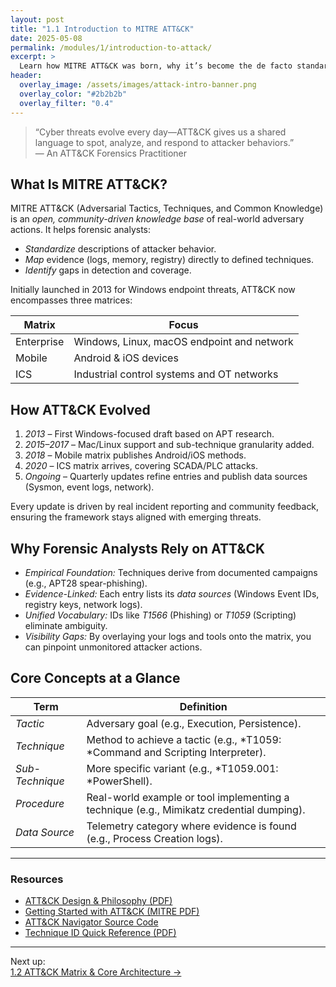 ```yaml
---
layout: post
title: "1.1 Introduction to MITRE ATT&CK"
date: 2025-05-08
permalink: /modules/1/introduction-to-attack/
excerpt: >
  Learn how MITRE ATT&CK was born, why it’s become the de facto standard for tracking adversary behavior, and how it helps forensic analysts map real-world attacks.
header:
  overlay_image: /assets/images/attack-intro-banner.png
  overlay_color: "#2b2b2b"
  overlay_filter: "0.4"
---
```


> “Cyber threats evolve every day—ATT&CK gives us a shared language to spot, analyze, and respond to attacker behaviors.”  
> — An ATT&CK Forensics Practitioner

## What Is MITRE ATT&CK?

MITRE ATT&CK (Adversarial Tactics, Techniques, and Common Knowledge) is an *open, community-driven knowledge base* of real-world adversary actions. It helps forensic analysts:

- *Standardize* descriptions of attacker behavior.  
- *Map* evidence (logs, memory, registry) directly to defined techniques.  
- *Identify* gaps in detection and coverage.

Initially launched in 2013 for Windows endpoint threats, ATT&CK now encompasses three matrices:

| Matrix     | Focus                                        |
|------------|----------------------------------------------|
| Enterprise | Windows, Linux, macOS endpoint and network   |
| Mobile     | Android & iOS devices                        |
| ICS        | Industrial control systems and OT networks   |

## How ATT&CK Evolved

1. *2013* – First Windows-focused draft based on APT research.  
2. *2015–2017* – Mac/Linux support and sub-technique granularity added.  
3. *2018* – Mobile matrix publishes Android/iOS methods.  
4. *2020* – ICS matrix arrives, covering SCADA/PLC attacks.  
5. *Ongoing* – Quarterly updates refine entries and publish data sources (Sysmon, event logs, network).

Every update is driven by real incident reporting and community feedback, ensuring the framework stays aligned with emerging threats.

## Why Forensic Analysts Rely on ATT&CK

- *Empirical Foundation:* Techniques derive from documented campaigns (e.g., APT28 spear-phishing).  
- *Evidence-Linked:* Each entry lists its *data sources* (Windows Event IDs, registry keys, network logs).  
- *Unified Vocabulary:* IDs like *T1566* (Phishing) or *T1059* (Scripting) eliminate ambiguity.  
- *Visibility Gaps:* By overlaying your logs and tools onto the matrix, you can pinpoint unmonitored attacker actions.

## Core Concepts at a Glance

| Term              | Definition                                                                                  |
|-------------------|---------------------------------------------------------------------------------------------|
| *Tactic*        | Adversary goal (e.g., Execution, Persistence).                                          |
| *Technique*     | Method to achieve a tactic (e.g., *T1059: *Command and Scripting Interpreter).          |
| *Sub-Technique* | More specific variant (e.g., *T1059.001: *PowerShell).                                  |
| *Procedure*     | Real-world example or tool implementing a technique (e.g., Mimikatz credential dumping).     |
| *Data Source*   | Telemetry category where evidence is found (e.g., Process Creation logs).                 |

---

<div class="post-resources container">
  <h3>Resources</h3>
  <ul>
    <li><a href="https://attack.mitre.org/docs/ATTACK_Design_and_Philosophy_March_2020.pdf" target="_blank">ATT&CK Design &amp; Philosophy (PDF)</a></li>
    <li><a href="https://www.mitre.org/sites/default/files/2021-11/getting-started-with-attack-october-2019.pdf" target="_blank">Getting Started with ATT&CK (MITRE PDF)</a></li>
    <li><a href="https://github.com/mitre-attack/attack-navigator" target="_blank">ATT&CK Navigator Source Code</a></li>
    <li><a href="{{ site.baseurl }}/assets/cheatsheets/Technique_ID_Quick_Reference.pdf">Technique ID Quick Reference (PDF)</a></li>
  </ul>
</div>

---

Next up:  
<a href="{{ site.baseurl }}/modules/1/matrix-core-architecture/" class="next-link">1.2 ATT&CK Matrix &amp; Core Architecture →</a>